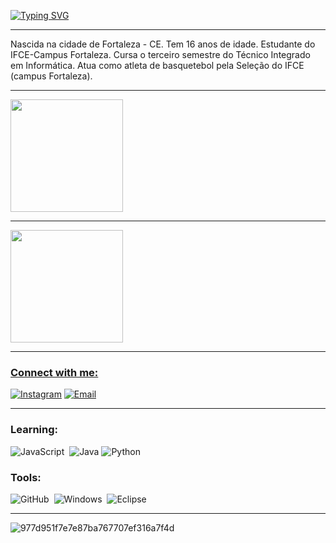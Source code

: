 <a href="https://git.io/typing-svg"><img src="https://readme-typing-svg.herokuapp.com?font=Fira+Code&weight=600&size=26&pause=992&color=804D15&width=435&lines=Hi%2C+It's+Thay!!+;Welcome+to+my+profile." alt="Typing SVG" /></a>

-------------------------------------------------------------------------------------------------------------------------------------------------------- 
Nascida na cidade de Fortaleza - CE. Tem 16 anos de idade. Estudante do IFCE-Campus Fortaleza. Cursa o terceiro semestre do Técnico Integrado em Informática. Atua como atleta de basquetebol pela Seleção do IFCE (campus Fortaleza).

--------------------------------------------------------------------------------------------------------------------------------------------------------               

<div>
<a href="https://github.com/thaynaxt">
<img height="180em" src="https://github-readme-stats.vercel.app/api/top-langs/?username=thaynaxt&layout=compact&langs_count=7&theme=darcula"/>
 
 --------------------------------------------------------------------------------------------------------------------------------------------------------               

 <img height="180em" src="https://github-readme-stats.vercel.app/api?username=thaynaxt&show_icons=true&theme=darcula&include_all_commits=true&count_private=true"/>
</div>
 
  
--------------------------------------------------------------------------------------------------------------------------------------------------------
  
 ### Connect with me:
[![Instagram](https://img.shields.io/badge/Instagram-E4405F?style=for-the-badge&logo=instagram&logoColor=white)](https://instagram.com/thaynaxt)
[![Email](https://img.shields.io/badge/Gmail-D14836?style=for-the-badge&logo=gmail&logoColor=white)](mailto:thayna.silva63@aluno.ifce.edu.br)
  
--------------------------------------------------------------------------------------------------------------------------------------------------------
 ### Learning:
![JavaScript](https://img.shields.io/badge/-JavaScript-0D1117?style=for-the-badge&logo=javascript&labelColor=0D1117&textColor=0D1117)&nbsp;
![Java](https://img.shields.io/badge/Java-ED8B00?style=for-the-badge&logo=openjdk&logoColor=white)
![Python](https://img.shields.io/badge/-python-0D1117?style=for-the-badge&logo=python&logoColor=1572B6&labelColor=0D1117)&nbsp;
 
### Tools:
<!-- ![Git](https://img.shields.io/badge/-Git-0D1117?style=for-the-badge&logo=git&labelColor=0D1117)&nbsp; -->
![GitHub](https://img.shields.io/badge/-GitHub-0D1117?style=for-the-badge&logo=github&labelColor=0D1117)&nbsp;
![Windows](https://img.shields.io/badge/-Windows-0D1117?style=for-the-badge&logo=windows&labelColor=0D1117)&nbsp;
![Eclipse](https://img.shields.io/badge/Eclipse-2C2255?style=for-the-badge&logo=eclipse&logoColor=white)

--------------------------------------------------------------------------------------------------------------------------------------------------------
  ![977d951f7e7e87ba767707ef316a7f4d](https://user-images.githubusercontent.com/125219765/234396974-6ac14c27-ee37-4371-a4cf-db94cc7d08be.gif)
          
